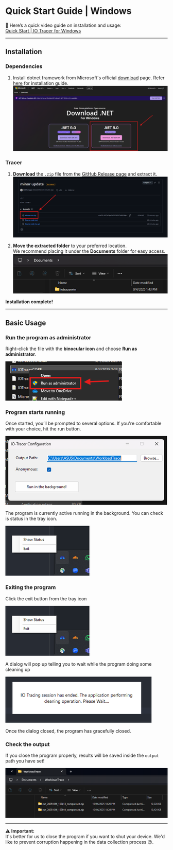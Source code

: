 # Quick Start Guide | Windows

🎥 Here’s a quick video guide on installation and usage:  
[Quick Start | IO Tracer for Windows](https://youtu.be/17Iba8GJqCA)

---

## Installation
### Dependencies
1. Install dotnet framework from Microsoft's official [download](https://dotnet.microsoft.com/en-us/download) page. Refer [here](https://youtu.be/9BaUiG4F1jk?si=rN9oNzXZw0Q4e-O4&t=34) for installation guide.
   ![Dotnet installation page](./img/dotnetdownload.png)


### Tracer
1. **Download** the `.zip` file from the [GitHub Release page](https://github.com/cacheMon/io-tracer-win/releases) and extract it.  
   ![Download from GitHub](./img/ghrelease.png)

2. **Move the extracted folder** to your preferred location.  
   We recommend placing it under the **Documents** folder for easy access.  
   ![Move to Documents](./img/filedoc.png)

**Installation complete!**

---

## Basic Usage

### Run the program as administrator  
Right–click the file with the **binocular icon** and choose **Run as administrator**.  

![Run as Administrator](./img/runadmin.png)

### Program starts running 
Once started, you’ll be prompted to several options. If you're comfortable with your choice, hit the run button.

![Program Running](./img/programrun.png)

The program is currently active running in the background. You can check is status in the tray icon.

![Tray Status](./img/trayicon.png)

### Exiting the program
Click the exit button from the tray icon

![Tray Status](./img/trayicon.png)

A dialog will pop up telling you to wait while the program doing some cleaning up

![dialog](./img/dialog.png)

Once the dialog closed, the program has gracefully closed.

### Check the output
If you close the program properly, results will be saved inside the `output` path you have set!

![Output Folder](./img/outputfolder.png)

---

⚠️ **Important:**  
It's better for us to close the program if you want to shut your device. We'd like to prevent corruption happening in the data collection process 😉.
